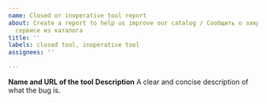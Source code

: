 ```yaml
---
name: Сlosed or inoperative tool report
about: Create a report to help us improve our catalog / Сообщить о закрытом или неработающем
  сервисе из каталога
title: ''
labels: closed tool, inoperative tool
assignees: ''

---
```


**Name and URL of the tool**
**Description**
A clear and concise description of what the bug is.
